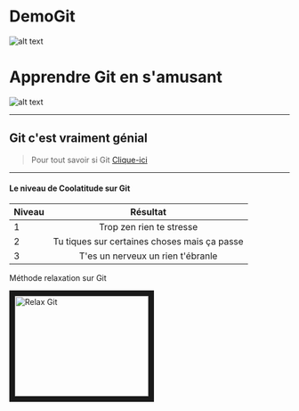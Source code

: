 # DemoGit
![alt text](https://www.supinfo.com/articles/resources/219471/6706/0.jpg "Logo Git")

# Apprendre Git en s'amusant

![alt text](https://www.performanse.com/wp-content/uploads/2015/07/APPRENANCE.png "Apprendre en s'amusant")

***

## Git c'est vraiment génial

> Pour tout savoir si Git
[Clique-ici](https://git-scm.com)

---

#### Le niveau de Coolatitude sur Git

| Niveau        | Résultat                                     |
| ------------- |:--------------------------------------------:|
| 1             | Trop zen rien te stresse                     |
| 2             | Tu tiques sur certaines choses mais ça passe |
| 3             | T'es un nerveux un rien t'ébranle            |

Méthode relaxation sur Git

<a href="http://www.youtube.com/watch?feature=player_embedded&v=um1Q6odUY7U
" target="_blank"><img src="http://img.youtube.com/vi/um1Q6odUY7U/0.jpg" 
alt="Relax Git" width="240" height="180" border="10" /></a>


